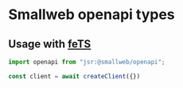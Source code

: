 # Smallweb openapi types

## Usage with [feTS](https://the-guild.dev/openapi/fets)

```ts
import openapi from "jsr:@smallweb/openapi";

const client = await createClient({})
```
